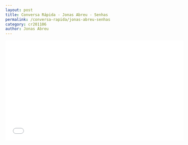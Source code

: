 ```yaml
---
layout: post
title: Conversa Rápida - Jonas Abreu - Senhas
permalink: /conversa-rapida/jonas-abreu-senhas
category: cr201106
author: Jonas Abreu
---
```


<iframe width="560" height="315" src="//www.youtube.com/embed/-MZrv8MV3Aw" frameborder="0" allowfullscreen></iframe>
